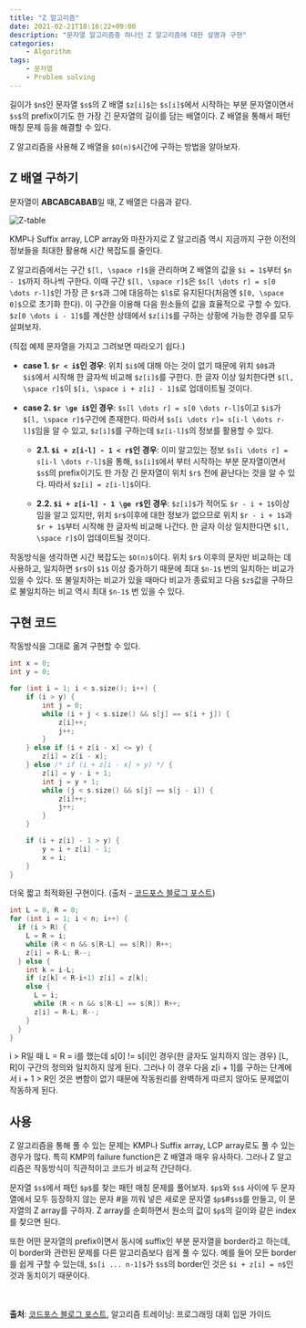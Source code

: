 ```yaml
---
title: "Z 알고리즘"
date: 2021-02-21T18:16:22+09:00
description: "문자열 알고리즘중 하나인 Z 알고리즘에 대한 설명과 구현"
categories:
    - Algorithm
tags:
    - 문자열
    - Problem solving
---
```


길이가 `$n$`인 문자열 `$s$`의 Z 배열 `$z[i]$`는 `$s[i]$`에서 시작하는 부분 문자열이면서 `$s$`의 prefix이기도 한 가장 긴 문자열의 길이를 담는 배열이다. Z 배열을 통해서 패턴 매칭 문제 등을 해결할 수 있다. 

Z 알고리즘을 사용해 Z 배열을 `$O(n)$`시간에 구하는 방법을 알아보자.

<!--more-->

## Z 배열 구하기

문자열이 **ABCABCABAB**일 때, Z 배열은 다음과 같다.

![Z-table](/images/blog/2021/02/z-array.png)

KMP나 Suffix array, LCP array와 마찬가지로 Z 알고리즘 역시 지금까지 구한 이전의 정보들을 최대한 활용해 시간 복잡도를 줄인다.

Z 알고리즘에서는 구간 `$[l, \space r]$`을 관리하며 Z 배열의 값을 `$i = 1$`부터 `$n - 1$`까지 하나씩 구한다. 이때 구간 `$[l, \space r]$`은 `$s[l \dots r] = s[0 \dots r-l]$`인 가장 큰 `$r$`과 그에 대응하는 `$l$`로 유지된다(처음엔 `$[0, \space 0]$`으로 초기화 한다). 이 구간을 이용해 다음 원소들의 값을 효율적으로 구할 수 있다. `$z[0 \dots i - 1]$`를 계산한 상태에서 `$z[i]$`를 구하는 상황에 가능한 경우를 모두 살펴보자.

(직접 예제 문자열을 가지고 그려보면 따라오기 쉽다.)

- **case 1. `$r < i$`인 경우**: 위치 `$i$`에 대해 아는 것이 없기 때문에 위치 `$0$`과 `$i$`에서 시작해 한 글자씩 비교해 `$z[i]$`를 구한다. 한 글자 이상 일치한다면 `$[l, \space r]$`이 `$[i, \space i + z[i] - 1]$`로 업데이트될 것이다.

- **case 2. `$r \ge i$`인 경우**: `$s[l \dots r] = s[0 \dots r-l]$`이고 `$i$`가 `$[l, \space r]$`구간에 존재한다. 따라서 `$s[i \dots r]= s[i-l \dots r-l]$`임을 알 수 있고, `$z[i]$`를 구하는데 `$z[i-l]$`의 정보를 활용할 수 있다.

  - **2.1. `$i + z[i-l] - 1 < r$`인 경우**: 이미 알고있는 정보 `$s[i \dots r] = s[i-l \dots r-l]$`을 통해, `$s[i]$`에서 부터 시작하는 부분 문자열이면서 `$s$`의 prefix이기도 한 가장 긴 문자열이 위치 `$r$` 전에 끝난다는 것을 알 수 있다. 따라서 `$z[i] = z[i-l]$`이다.

  - **2.2. `$i + z[i-l] - 1 \ge r$`인 경우**: `$z[i]$`가 적어도 `$r - i + 1$`이상임을 알고 있지만, 위치 `$r$`이후에 대한 정보가 없으므로 위치 `$r - i + 1$`과 `$r + 1$`부터 시작해 한 글자씩 비교해 나간다. 한 글자 이상 일치한다면 `$[l, \space r]$`이 업데이트될 것이다.

작동방식을 생각하면 시간 복잡도는 `$O(n)$`이다. 위치 `$r$` 이후의 문자만 비교하는 데 사용하고, 일치하면 `$r$`이 `$1$` 이상 증가하기 때문에 최대 `$n-1$` 번의 일치하는 비교가 있을 수 있다. 또 불일치하는 비교가 있을 때마다 비교가 종료되고 다음 `$z$`값을 구하므로 불일치하는 비교 역시 최대 `$n-1$` 번 있을 수 있다.

## 구현 코드

작동방식을 그대로 옮겨 구현할 수 있다.

``` z.cpp
int x = 0;
int y = 0;

for (int i = 1; i < s.size(); i++) {
    if (i > y) {
        int j = 0;
        while (i + j < s.size() && s[j] == s[i + j]) {
            z[i]++;
            j++;
        }
    } else if (i + z[i - x] <= y) {
        z[i] = z[i - x];
    } else /* if (i + z[i - x] > y) */ {
        z[i] = y - i + 1;
        int j = y + 1;
        while (j < s.size() && s[j] == s[j - i]) {
            z[i]++;
            j++;
        }
    }

    if (i + z[i] - 1 > y) {
        y = i + z[i] - 1;
        x = i;
    }
}
```

더욱 짧고 최적화된 구현이다. (출처 - [코드포스 블로그 포스트](https://codeforces.com/blog/entry/3107))

``` z.cpp
int L = 0, R = 0;
for (int i = 1; i < n; i++) {
  if (i > R) {
    L = R = i;
    while (R < n && s[R-L] == s[R]) R++;
    z[i] = R-L; R--;
  } else {
    int k = i-L;
    if (z[k] < R-i+1) z[i] = z[k];
    else {
      L = i;
      while (R < n && s[R-L] == s[R]) R++;
      z[i] = R-L; R--;
    }
  }
}
```

i > R일 때 L = R = i를 했는데 s[0] != s[i]인 경우(한 글자도 일치하지 않는 경우) [L, R]이 구간의 정의와 일치하지 않게 된다. 그러나 이 경우 다음 z[i + 1]를 구하는 단계에서 i + 1 > R인 것은 변함이 없기 때문에 작동원리를 완벽하게 따르지 않아도 문제없이 작동하게 된다.

## 사용

Z 알고리즘을 통해 풀 수 있는 문제는 KMP나 Suffix array, LCP array로도 풀 수 있는 경우가 많다. 특히 KMP의 failure function은 Z 배열과 매우 유사하다. 그러나 Z 알고리즘은 작동방식이 직관적이고 코드가 비교적 간단하다.

문자열 `$s$`에서 패턴 `$p$`를 찾는 패턴 매칭 문제를 풀어보자. `$p$`와 `$s$` 사이에 두 문자열에서 모두 등장하지 않는 문자 #을 끼워 넣은 새로운 문자열 `$p$`#`$s$`를 만들고, 이 문자열의 Z array를 구하자. Z array를 순회하면서 원소의 값이 `$p$`의 길이와 같은 index를 찾으면 된다.

또한 어떤 문자열의 prefix이면서 동시에 suffix인 부분 문자열을 border라고 하는데, 이 border와 관련된 문제를 다른 알고리즘보다 쉽게 풀 수 있다. 예를 들어 모든 border를 쉽게 구할 수 있는데, `$s[i ... n-1]$`가 `$s$`의 border인 것은 `$i + z[i] = n$`인 것과 동치이기 때문이다.

<br/><br/>
**출처**: [코드포스 블로그 포스트](https://codeforces.com/blog/entry/3107), 알고리즘 트레이닝: 프로그래밍 대회 입문 가이드 
